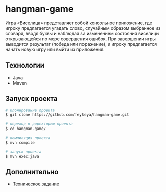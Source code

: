 
# hangman-game

Игра «Виселица» представляет собой консольное приложение, где игроку предлагается угадать слово, случайным образом выбранное из словаря, вводя буквы и наблюдая за изменением состояния виселицы открывающейся по мере совершения ошибок. При завершении игры выводится результат (победа или поражение), и игроку предлагается начать новую игру или выйти из приложения.

## Технологии
- Java 
- Maven

## Запуск проекта
```bash
# клонирование проекта
$ git clone https://github.com/feyleya/hangman-game.git

# переход в директорию проекта
$ cd hangman-game/

# компиляция проекта
$ mvn compile

# запуск проекта
$ mvn exec:java
```


## Дополнительно 
- [Техническое задание](https://zhukovsd.github.io/java-backend-learning-course/Projects/Hangman/)
